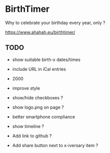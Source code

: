 # BirthTimer

Why to celebrate your birthday every year, only ?

https://www.ahahah.eu/birthtimer/

## TODO

- show suitable birth-x dates/times
- include URL in iCal entries
- 2000

- improve style
- show/hide checkboxes ?
- show logo.png on page ?
- better smartphone compliance
- show timeline ?
- Add link to github ?
- Add share button next to x-iversary item ?

